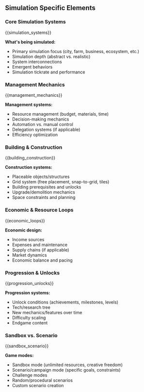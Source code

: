 ## Simulation Specific Elements

### Core Simulation Systems

{{simulation_systems}}

**What's being simulated:**

- Primary simulation focus (city, farm, business, ecosystem, etc.)
- Simulation depth (abstract vs. realistic)
- System interconnections
- Emergent behaviors
- Simulation tickrate and performance

### Management Mechanics

{{management_mechanics}}

**Management systems:**

- Resource management (budget, materials, time)
- Decision-making mechanics
- Automation vs. manual control
- Delegation systems (if applicable)
- Efficiency optimization

### Building & Construction

{{building_construction}}

**Construction systems:**

- Placeable objects/structures
- Grid system (free placement, snap-to-grid, tiles)
- Building prerequisites and unlocks
- Upgrade/demolition mechanics
- Space constraints and planning

### Economic & Resource Loops

{{economic_loops}}

**Economic design:**

- Income sources
- Expenses and maintenance
- Supply chains (if applicable)
- Market dynamics
- Economic balance and pacing

### Progression & Unlocks

{{progression_unlocks}}

**Progression systems:**

- Unlock conditions (achievements, milestones, levels)
- Tech/research tree
- New mechanics/features over time
- Difficulty scaling
- Endgame content

### Sandbox vs. Scenario

{{sandbox_scenario}}

**Game modes:**

- Sandbox mode (unlimited resources, creative freedom)
- Scenario/campaign mode (specific goals, constraints)
- Challenge modes
- Random/procedural scenarios
- Custom scenario creation
